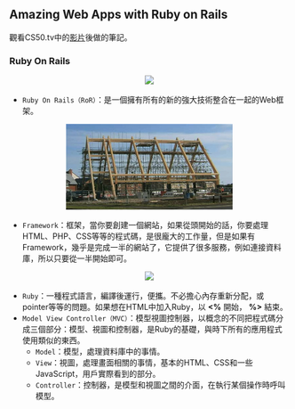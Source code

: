 ## Amazing Web Apps with Ruby on Rails
觀看CS50.tv中的[影片](https://www.youtube.com/watch?v=h0OncH8NaqQ)後做的筆記。
### Ruby On Rails
<div align=center><img src="https://upload.wikimedia.org/wikipedia/commons/thumb/6/62/Ruby_On_Rails_Logo.svg/225px-Ruby_On_Rails_Logo.svg.png"/></div>

* `Ruby On Rails（RoR）`：是一個擁有所有的新的強大技術整合在一起的Web框架。

<div align=center><img src="https://github.com/ChengShaoChi/Learning-Note/blob/master/Image/Framework.png?raw=true"/></div>    

* `Framework`：框架，當你要創建一個網站，如果從頭開始的話，你要處理HTML、PHP、CSS等等的程式碼，是很龐大的工作量，但是如果有Framework，幾乎是完成一半的網站了，它提供了很多服務，例如連接資料庫，所以只要從一半開始即可。

<div align=center><img src="https://upload.wikimedia.org/wikipedia/commons/thumb/f/f1/Ruby_logo.png/158px-Ruby_logo.png"/></div>    

* `Ruby`：一種程式語言，編譯後運行，便攜。不必擔心內存重新分配，或pointer等等的問題。如果想在HTML中加入Ruby，以 **<%** 開始， **%>** 結束。
* `Model View Controller（MVC）`：模型視圖控制器，以概念的不同把程式碼分成三個部分：模型、視圖和控制器，是Ruby的基礎，與時下所有的應用程式使用類似的東西。
  * `Model`：模型，處理資料庫中的事情。    
  * `View`：視圖，處理畫面相關的事情，基本的HTML、CSS和一些JavaScript，用戶實際看到的部分。    
  * `Controller`：控制器，是模型和視圖之間的介面，在執行某個操作時呼叫模型。
